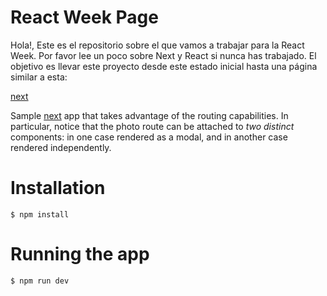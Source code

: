 
# React Week Page

Hola!, Este es el repositorio sobre el que vamos a trabajar para la React Week. Por favor lee un poco sobre Next y React si nunca has trabajado. El objetivo es llevar este proyecto desde este estado inicial hasta una página similar a esta: 

[next](https://angularweek.org/)

Sample [next](https://github.com/zeit/next.js) app that takes advantage of the
routing capabilities. In particular, notice that the photo route can be attached to _two distinct_ components: in one case rendered as a modal, and in another case rendered independently.


# Installation

    $ npm install

# Running the app

    $ npm run dev
